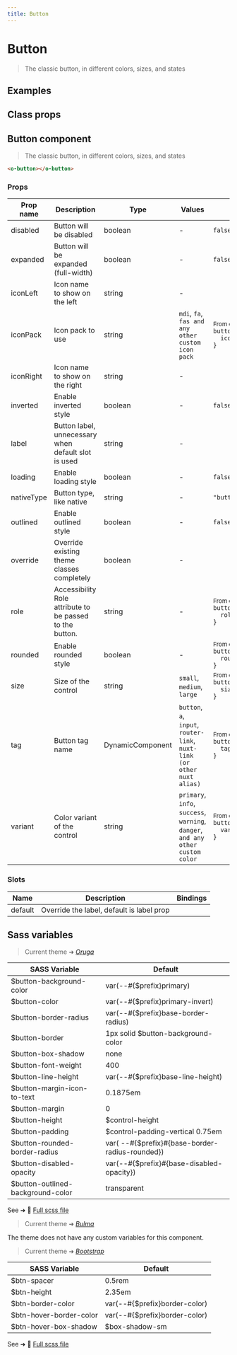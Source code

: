 ```yaml
---
title: Button
---
```


# Button

<div class="vp-doc">

> The classic button, in different colors, sizes, and states

</div>

<div class="vp-example">

## Examples

<example-button />

</div>
<div class="vp-example">

## Class props

<inspector-button-viewer />

</div>

<div class="vp-doc">

## Button component

> The classic button, in different colors, sizes, and states

```html
<o-button></o-button>
```

### Props

| Prop name  | Description                                              | Type             | Values                                                                          | Default                                                                                                                                              |
| ---------- | -------------------------------------------------------- | ---------------- | ------------------------------------------------------------------------------- | ---------------------------------------------------------------------------------------------------------------------------------------------------- |
| disabled   | Button will be disabled                                  | boolean          | -                                                                               | <code style='white-space: nowrap; padding: 0;'>false</code>                                                                                          |
| expanded   | Button will be expanded (full-width)                     | boolean          | -                                                                               | <code style='white-space: nowrap; padding: 0;'>false</code>                                                                                          |
| iconLeft   | Icon name to show on the left                            | string           | -                                                                               |                                                                                                                                                      |
| iconPack   | Icon pack to use                                         | string           | `mdi`, `fa`, `fas and any other custom icon pack`                               | <div><small>From <b>config</b>:</small></div><code style='white-space: nowrap; padding: 0;'>button: {<br>&nbsp;&nbsp;iconPack: undefined<br>}</code> |
| iconRight  | Icon name to show on the right                           | string           | -                                                                               |                                                                                                                                                      |
| inverted   | Enable inverted style                                    | boolean          | -                                                                               | <code style='white-space: nowrap; padding: 0;'>false</code>                                                                                          |
| label      | Button label, unnecessary when default slot is used      | string           | -                                                                               |                                                                                                                                                      |
| loading    | Enable loading style                                     | boolean          | -                                                                               | <code style='white-space: nowrap; padding: 0;'>false</code>                                                                                          |
| nativeType | Button type, like native                                 | string           | -                                                                               | <code style='white-space: nowrap; padding: 0;'>"button"</code>                                                                                       |
| outlined   | Enable outlined style                                    | boolean          | -                                                                               | <code style='white-space: nowrap; padding: 0;'>false</code>                                                                                          |
| override   | Override existing theme classes completely               | boolean          | -                                                                               |                                                                                                                                                      |
| role       | Accessibility Role attribute to be passed to the button. | string           | -                                                                               | <div><small>From <b>config</b>:</small></div><code style='white-space: nowrap; padding: 0;'>button: {<br>&nbsp;&nbsp;role: "button"<br>}</code>      |
| rounded    | Enable rounded style                                     | boolean          | -                                                                               | <div><small>From <b>config</b>:</small></div><code style='white-space: nowrap; padding: 0;'>button: {<br>&nbsp;&nbsp;rounded: false<br>}</code>      |
| size       | Size of the control                                      | string           | `small`, `medium`, `large`                                                      | <div><small>From <b>config</b>:</small></div><code style='white-space: nowrap; padding: 0;'>button: {<br>&nbsp;&nbsp;size: undefined<br>}</code>     |
| tag        | Button tag name                                          | DynamicComponent | `button`, `a`, `input`, `router-link`, `nuxt-link (or other nuxt alias)`        | <div><small>From <b>config</b>:</small></div><code style='white-space: nowrap; padding: 0;'>button: {<br>&nbsp;&nbsp;tag: "button"<br>}</code>       |
| variant    | Color variant of the control                             | string           | `primary`, `info`, `success`, `warning`, `danger`, `and any other custom color` | <div><small>From <b>config</b>:</small></div><code style='white-space: nowrap; padding: 0;'>button: {<br>&nbsp;&nbsp;variant: undefined<br>}</code>  |

### Slots

| Name    | Description                               | Bindings |
| ------- | ----------------------------------------- | -------- |
| default | Override the label, default is label prop |          |

</div>

<div class="vp-doc">

## Sass variables

<div class="theme-oruga">

> Current theme ➜ _[Oruga](https://github.com/oruga-ui/theme-oruga)_

| SASS Variable                     | Default                                         |
| --------------------------------- | ----------------------------------------------- |
| $button-background-color          | var(--#{$prefix}primary)                        |
| $button-color                     | var(--#{$prefix}primary-invert)                 |
| $button-border-radius             | var(--#{$prefix}base-border-radius)             |
| $button-border                    | 1px solid $button-background-color              |
| $button-box-shadow                | none                                            |
| $button-font-weight               | 400                                             |
| $button-line-height               | var(--#{$prefix}base-line-height)               |
| $button-margin-icon-to-text       | 0.1875em                                        |
| $button-margin                    | 0                                               |
| $button-height                    | $control-height                                 |
| $button-padding                   | $control-padding-vertical 0.75em                |
| $button-rounded-border-radius     | var( --#{$prefix}#{base-border-radius-rounded}) |
| $button-disabled-opacity          | var(--#{$prefix}#{base-disabled-opacity})       |
| $button-outlined-background-color | transparent                                     |

See ➜ 📄 [Full scss file](https://github.com/oruga-ui/theme-oruga/tree/main/src/assets/scss/components/_button.scss)

</div><div class="theme-bulma">

> Current theme ➜ _[Bulma](https://github.com/oruga-ui/theme-bulma)_

<p>The theme does not have any custom variables for this component.</p>
</div><div class="theme-bootstrap">

> Current theme ➜ _[Bootstrap](https://github.com/oruga-ui/theme-bootstrap)_

| SASS Variable           | Default                       |
| ----------------------- | ----------------------------- |
| $btn-spacer             | 0.5rem                        |
| $btn-height             | 2.35em                        |
| $btn-border-color       | var(--#{$prefix}border-color) |
| $btn-hover-border-color | var(--#{$prefix}border-color) |
| $btn-hover-box-shadow   | $box-shadow-sm                |

See ➜ 📄 [Full scss file](https://github.com/oruga-ui/theme-bootstrap/tree/main/src/assets/scss/components/_button.scss)

</div>

</div>
